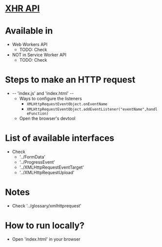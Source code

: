 # [XHR API](https://developer.mozilla.org/en-US/docs/Web/API/XMLHttpRequest_API)

# Available in
* Web Workers API
  * TODO: Check
* NOT in Service Worker API
  * TODO: Check

# Steps to make an HTTP request
* -- 'index.js' and 'index.html' --
  * Ways to configure the listeners
    * `XMLHttpRequestEventObject.onEventName`
    * `XMLHttpRequestEventObject.addEventListener("eventName",handleFunction)`
  * Open the browser's devtool

# List of available interfaces
* Check
  * '../FormData'
  * '../ProgressEvent'
  * '../XMLHttpRequestEventTarget'
  * '../XMLHttpRequestUpload'

# Notes
* Check '../glossary/xmlhttprequest'

# How to run locally?
* Open 'index.html' in your browser 

